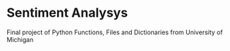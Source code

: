 # Sentiment Analysys
 Final project of Python Functions, Files and Dictionaries from University of Michigan
